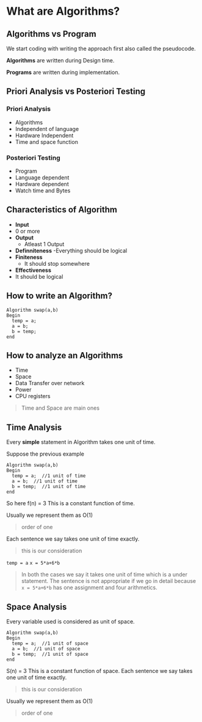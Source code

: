 # What are Algorithms?

## Algorithms vs Program 

We start coding with writing the approach first also called the pseudocode.

**Algorithms** are written during Design time.

**Programs** are written during implementation.

## Priori Analysis vs Posteriori Testing

### Priori Analysis
- Algorithms
- Independent of language
- Hardware Independent
- Time and space function

### Posteriori Testing
- Program 
- Language dependent
- Hardware dependent
- Watch time and Bytes

## Characteristics of Algorithm

- **Input**
 - 0 or more
- **Output**
  - Atleast 1 Output
- **Definniteness**
  -Everything should be logical
- **Finiteness**
  - It should stop somewhere
- **Effectiveness**
 - It should be logical

## How to write an Algorithm?
```
Algorithm swap(a,b)
Begin
  temp = a;
  a = b;
  b = temp;
end
```

## How to analyze an Algorithms
- Time
- Space
- Data Transfer over network
- Power 
- CPU registers

>Time and Space are main ones 

## Time Analysis

Every **simple** statement in Algorithm takes one unit of time.

Suppose the previous example

```
Algorithm swap(a,b)
Begin
  temp = a;  //1 unit of time
  a = b;  //1 unit of time
  b = temp;  //1 unit of time
end
```

So here f(n) = 3
This is a constant function of time.

Usually we represent them as 
O(1)
>order of one

Each sentence we say takes one unit of time exactly.
>this is our consideration

`temp = a`
`x = 5*a+6*b`

>In both the cases we say it takes one unit of time which is a under statement. The sentence is not appropriate if we go in detail because `x = 5*a+6*b` has one assignment and four arithmetics.


## Space Analysis

Every variable used is considered as unit of space.

```
Algorithm swap(a,b)
Begin
  temp = a;  //1 unit of space
  a = b;  //1 unit of space
  b = temp;  //1 unit of space
end
```

S(n) = 3
This is a constant function of space.
Each sentence we say takes one unit of time exactly.
>this is our consideration

Usually we represent them as 
O(1)
>order of one


